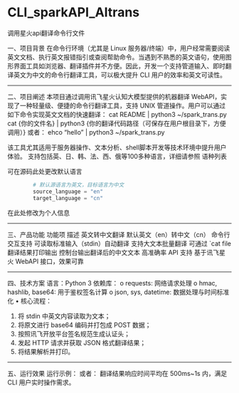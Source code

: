 # CLI_sparkAPI_AItrans
调用星火api翻译命令行文件

一、项目背景
在命令行环境（尤其是 Linux 服务器/终端）中，用户经常需要阅读英文文档、执行英文报错指引或查阅帮助命令。当遇到不熟悉的英文语句，使用图形界面工具如浏览器、翻译插件并不方便。因此，开发一个支持管道输入、即时翻译英文为中文的命令行翻译工具，可以极大提升 CLI 用户的效率和英文可读性。
________________________________________
二、项目阐述
本项目通过调用讯飞星火认知大模型提供的机器翻译 WebAPI，实现了一种轻量级、便捷的命令行翻译工具，支持 UNIX 管道操作。用户可以通过如下命令实现英文文档的快速翻译：
cat README | python3 ~/spark_trans.py
cat {你的文件名} | python3 {你的翻译代码路径（可保存在用户根目录下，方便调用）}
或者：
ehco “hello” | python3 ~/spark_trans.py

该工具尤其适用于服务器操作、文本分析、shell脚本开发等技术环境中提升用户体验。
支持包括英、日、韩、法、西、俄等100多种语言，详细请参照 语种列表
 
可在源码此处更改默认语言
```py
        # 默认源语言为英文，目标语言为中文
        source_language = "en"
        target_language = "cn"
```
 
在此处修改为个人信息
________________________________________
三、产品功能
功能项	描述
英文转中文翻译	默认英文（en）转中文（cn）
命令行交互支持	可读取标准输入（stdin）自动翻译
支持大文本批量翻译	可通过 `cat file
翻译结果打印输出	控制台输出翻译后的中文文本
高准确率 API 支持	基于讯飞星火 WebAPI 接口，效果可靠
________________________________________
四、技术方案
语言：Python 3
依赖库：
o	requests: 网络请求处理
o	hmac, hashlib, base64: 用于鉴权签名计算
o	json, sys, datetime: 数据处理与时间标准化
•	核心流程：
1.	将 stdin 中英文内容读取为文本；
2.	将原文进行 base64 编码并打包成 POST 数据；
3.	按照讯飞开放平台签名规范生成认证头；
4.	发起 HTTP 请求并获取 JSON 格式翻译结果；
5.	将结果解析并打印。
________________________________________
五、运行效果
运行示例：
 或者：
 翻译结果响应时间平均在 500ms~1s 内，满足 CLI 用户实时操作需求。

